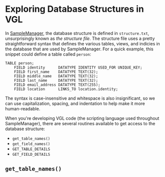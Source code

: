 # Exploring Database Structures in VGL

In [SampleManager](http://www.thermo.com/samplemanager), the database structure is defined in `structure.txt`, unsurprisingly known as _the structure file_.  The structure file uses a pretty straightforward syntax that defines the various tables, views, and indicies in the database that are used by SampleManager.  For a quick example, this snippet could define a table called `person`:

    TABLE person;
        FIELD identity      DATATYPE IDENTITY USED_FOR UNIQUE_KEY;
        FIELD first_name    DATATYPE TEXT(32);
        FIELD middle_name   DATATYPE TEXT(32);
        FIELD last_name     DATATYPE TEXT(32);
        FIELD email_address DATATYPE TEXT(255);
        FIELD location      LINKS_TO location.identity;

The syntax is case-insensitive and whitespace is also insignificant, so we can use capitalization, spacing, and indentation to help make it more human-readable.

When you're developing VGL code (the scripting language used throughout SampleManager), there are several routines available to get access to the database structure:

 * `get_table_names()`
 * `get_field_names()`
 * `GET_TABLE_DETAILS`
 * `GET_FIELD_DETAILS`

## <a id="get_table_names"></a> `get_table_names()`
